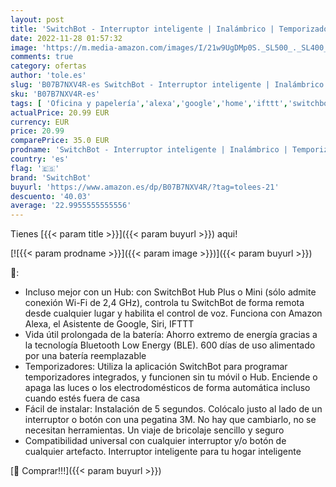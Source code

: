 ```yaml
---
layout: post
title: 'SwitchBot - Interruptor inteligente | Inalámbrico | Temporizador | Compatible con Alexa  Google Home  IFTTT usando SwitchBot Hub Mini'
date: 2022-11-28 01:57:32
image: 'https://m.media-amazon.com/images/I/21w9UgDMp0S._SL500_._SL400_.jpg'
comments: true
category: ofertas
author: 'tole.es'
slug: 'B07B7NXV4R-es SwitchBot - Interruptor inteligente | Inalámbrico |...'
sku: 'B07B7NXV4R-es'
tags: [ 'Oficina y papelería','alexa','google','home','ifttt','switchbot','🇪🇸', ]
actualPrice: 20.99 EUR
currency: EUR
price: 20.99
comparePrice: 35.0 EUR
prodname: 'SwitchBot - Interruptor inteligente | Inalámbrico | Temporizador | Compatible con Alexa  Google Home  IFTTT usando SwitchBot Hub Mini'
country: 'es'
flag: '🇪🇸'
brand: 'SwitchBot'
buyurl: 'https://www.amazon.es/dp/B07B7NXV4R/?tag=tolees-21'
descuento: '40.03'
average: '22.9955555555556'
---
```


Tienes [{{< param title >}}]({{< param buyurl >}}) aqui!

[![{{< param prodname >}}]({{< param image >}})]({{< param buyurl >}})

🔎:

- Incluso mejor con un Hub: con SwitchBot Hub Plus o Mini (sólo admite conexión Wi-Fi de 2,4 GHz), controla tu SwitchBot de forma remota desde cualquier lugar y habilita el control de voz. Funciona con Amazon Alexa, el Asistente de Google, Siri, IFTTT
- Vida útil prolongada de la batería: Ahorro extremo de energía gracias a la tecnología Bluetooth Low Energy (BLE). 600 días de uso alimentado por una batería reemplazable
- Temporizadores: Utiliza la aplicación SwitchBot para programar temporizadores integrados, y funcionen sin tu móvil o Hub. Enciende o apaga las luces o los electrodomésticos de forma automática incluso cuando estés fuera de casa
- Fácil de instalar: Instalación de 5 segundos. Colócalo justo al lado de un interruptor o botón con una pegatina 3M. No hay que cambiarlo, no se necesitan herramientas. Un viaje de bricolaje sencillo y seguro
- Compatibilidad universal con cualquier interruptor y/o botón de cualquier artefacto. Interruptor inteligente para tu hogar inteligente

[🛒 Comprar!!!]({{< param buyurl >}})
